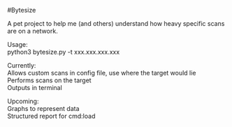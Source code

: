 #Bytesize  
  
A pet project to help me (and others) understand how heavy specific scans are on a network.  
  
Usage:  
python3 bytesize.py -t xxx.xxx.xxx.xxx  
  
Currently:  
Allows custom scans in config file, use <ip> where the target would lie  
Performs scans on the target  
Outputs in terminal  
  
Upcoming:  
Graphs to represent data  
Structured report for cmd:load